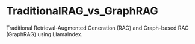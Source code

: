 # TraditionalRAG_vs_GraphRAG
Traditional Retrieval-Augmented Generation (RAG) and Graph-based RAG (GraphRAG) using LlamaIndex.
